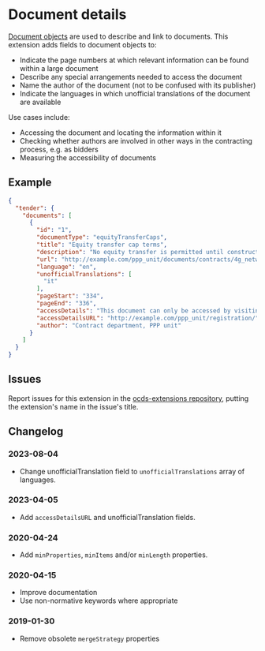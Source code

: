 # Document details

[Document objects](https://standard.open-contracting.org/latest/en/schema/reference/#document) are used to describe and link to documents. This extension adds fields to document objects to:

- Indicate the page numbers at which relevant information can be found within a large document
- Describe any special arrangements needed to access the document
- Name the author of the document (not to be confused with its publisher)
- Indicate the languages in which unofficial translations of the document are available

Use cases include:

- Accessing the document and locating the information within it
- Checking whether authors are involved in other ways in the contracting process, e.g. as bidders
- Measuring the accessibility of documents

## Example

```json
{
  "tender": {
    "documents": [
      {
        "id": "1",
        "documentType": "equityTransferCaps",
        "title": "Equity transfer cap terms",
        "description": "No equity transfer is permitted until construction is completed. See document for more details.",
        "url": "http://example.com/ppp_unit/documents/contracts/4g_network_signed_contract.pdf",
        "language": "en",
        "unofficialTranslations": [
          "it"
        ],
        "pageStart": "334",
        "pageEnd": "336",
        "accessDetails": "This document can only be accessed by visiting the PPP unit office by appointment. Please see the PPP unit website for further details.",
        "accessDetailsURL": "http://example.com/ppp_unit/registration/",
        "author": "Contract department, PPP unit"
      }
    ]
  }
}
```

## Issues

Report issues for this extension in the [ocds-extensions repository](https://github.com/open-contracting/ocds-extensions/issues), putting the extension's name in the issue's title.

## Changelog

### 2023-08-04

- Change unofficialTranslation field to `unofficialTranslations` array of languages.

### 2023-04-05

- Add `accessDetailsURL` and unofficialTranslation fields.

### 2020-04-24

- Add `minProperties`, `minItems` and/or `minLength` properties.

### 2020-04-15

- Improve documentation
- Use non-normative keywords where appropriate

### 2019-01-30

- Remove obsolete `mergeStrategy` properties
